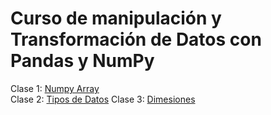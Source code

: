 # Curso de manipulación y Transformación de Datos con Pandas y NumPy

Clase 1: [Numpy Array](Clase1.ipynb)  
Clase 2: [Tipos de Datos](Tipos-de-datos.ipynb)
Clase 3: [Dimesiones](dimensione5.ipynb)
